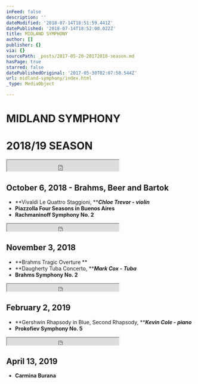 ```yaml
---
inFeed: false
description: ''
dateModified: '2018-07-14T18:51:59.441Z'
datePublished: '2018-07-14T18:52:00.022Z'
title: MIDLAND SYMPHONY
author: []
publisher: {}
via: {}
sourcePath: _posts/2017-05-20-20172018-season.md
hasPage: true
starred: false
datePublishedOriginal: '2017-05-30T02:07:58.544Z'
url: midland-symphony/index.html
_type: MediaObject

---
```

# MIDLAND SYMPHONY

# 2018/19 SEASON

<iframe src="https://the-grid.github.io/ed-userhtml/?g=eJwDAAAAAAE" height="30" style=""></iframe>

## October 6, 2018 - Brahms, Beer and Bartok

* **Vivaldi Le Quattro Staggioni, **_**Chloe Trevor - violin**_
* **Piazzolla Four Seasons in Buenos Aires**
* **Rachmaninoff Symphony No. 2**

<iframe src="https://the-grid.github.io/ed-userhtml/?g=eJwDAAAAAAE" height="20" style=""></iframe>

## November 3, 2018

* **Brahms Tragic Overture **
* **Daugherty Tuba Concerto, **_**Mark Cox - Tuba**_
* **Brahms Symphony No. 2**

<iframe src="https://the-grid.github.io/ed-userhtml/?g=eJwDAAAAAAE" height="20" style=""></iframe>

## February 2, 2019

* **Gershwin Rhapsody in Blue, Second Rhapsody, **_**Kevin Cole - piano**_
* **Prokofiev Symphony No. 5**

<iframe src="https://the-grid.github.io/ed-userhtml/?g=eJwDAAAAAAE" height="20" style=""></iframe>

## April 13, 2019

* **Carmina Burana**